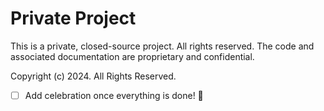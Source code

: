 
# Private Project

This is a private, closed-source project. All rights reserved.
The code and associated documentation are proprietary and confidential.

Copyright (c) 2024. All Rights Reserved.

- [ ] Add celebration once everything is done! 🎉
